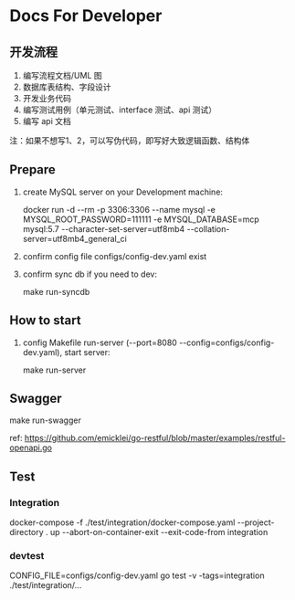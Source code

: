 # Docs For Developer

## 开发流程
1. 编写流程文档/UML 图
2. 数据库表结构、字段设计
3. 开发业务代码
4. 编写测试用例（单元测试、interface 测试、api 测试）
5. 编写 api 文档

注：如果不想写1、2，可以写伪代码，即写好大致逻辑函数、结构体

## Prepare
1. create MySQL server on your Development machine:

    docker run -d --rm -p 3306:3306 --name mysql -e MYSQL_ROOT_PASSWORD=111111 -e MYSQL_DATABASE=mcp mysql:5.7 --character-set-server=utf8mb4 --collation-server=utf8mb4_general_ci

2. confirm config file configs/config-dev.yaml exist

3. confirm sync db if you need to dev:

    make run-syncdb


## How to start
1. config Makefile run-server (--port=8080 --config=configs/config-dev.yaml), start server:

    make run-server

## Swagger

make run-swagger

ref: https://github.com/emicklei/go-restful/blob/master/examples/restful-openapi.go

## Test
### Integration
docker-compose -f ./test/integration/docker-compose.yaml --project-directory . up --abort-on-container-exit --exit-code-from integration

### devtest
CONFIG_FILE=configs/config-dev.yaml go test -v -tags=integration ./test/integration/...


